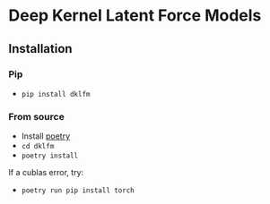 # Deep Kernel Latent Force Models

## Installation

### Pip

- `pip install dklfm`

### From source
- Install [poetry](https://python-poetry.org/docs/#installation)
- `cd dklfm`
- `poetry install`

If a cublas error, try:
- `poetry run pip install torch`